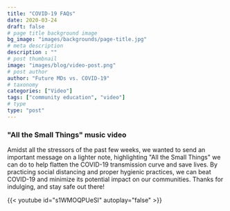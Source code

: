 ```yaml
---
title: "COVID-19 FAQs"
date: 2020-03-24
draft: false
# page title background image
bg_image: "images/backgrounds/page-title.jpg"
# meta description
description : ""
# post thumbnail
image: "images/blog/video-post.png"
# post author
author: "Future MDs vs. COVID-19"
# taxonomy
categories: ["Video"]
tags: ["community education", "video"]
# type
type: "post"
---
```


### "All the Small Things" music video

Amidst all the stressors of the past few weeks, we wanted to send an important message on a lighter note, highlighting "All the Small Things" we can do to help flatten the COVID-19 transmission curve and save lives. By practicing social distancing and proper hygienic practices, we can beat COVID-19 and minimize its potential impact on our communities. Thanks for indulging, and stay safe out there!

{{< youtube id="s1WMOQPUeSI" autoplay="false" >}}

